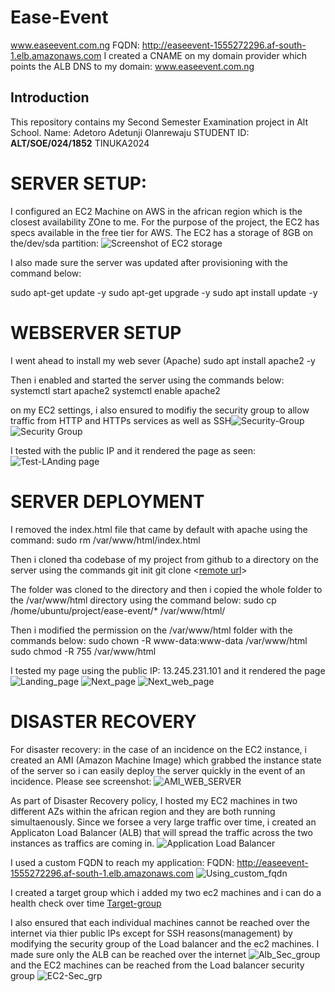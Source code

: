 # Ease-Event

www.easeevent.com.ng
FQDN: http://easeevent-1555272296.af-south-1.elb.amazonaws.com
I created a CNAME on my domain provider which points the ALB DNS to my domain: www.easeevent.com.ng
## Introduction
This repository contains my Second Semester Examination project in Alt School.
Name: Adetoro Adetunji Olanrewaju
STUDENT ID: **ALT/SOE/024/1852**
TINUKA2024

# SERVER SETUP:
I configured an EC2 Machine on AWS in the african region which is the closest availability ZOne to me. For the purpose of the project, the EC2 has specs available in the free tier for AWS. The EC2 has a storage of 8GB on the/dev/sda partition:
![Screenshot of EC2 storage](image.png)

I also made sure the server was updated after provisioning with the command below:

sudo apt-get update -y
sudo apt-get upgrade -y
sudo apt install update -y

# WEBSERVER SETUP
I went ahead to install my web sever (Apache)
sudo apt install apache2 -y

Then i enabled and started the server using the commands below:
systemctl start apache2
systemctl enable apache2

on my EC2 settings, i also ensured to modifiy the security group to allow traffic from HTTP and HTTPs services as well as SSH![Security-Group](image-1.png) ![Security Group](image-2.png)

I tested with the public IP and it rendered the page as seen: ![Test-LAnding page](image-3.png)

# SERVER DEPLOYMENT
I removed the index.html file that came by default with apache using the command:
sudo rm /var/www/html/index.html

Then i cloned tha codebase of my project from github to a directory on the server using the commands
git init
git clone <[remote url](https://github.com/adetoro1989/ease-event.git)>

The folder was cloned to the directory and then i copied the whole folder to the /var/www/html directory using the command below:
sudo cp /home/ubuntu/project/ease-event/* /var/www/html/

Then i modified the permission on the /var/www/html folder with the commands below:
sudo chown -R www-data:www-data /var/www/html
sudo chmod -R 755 /var/www/html

I tested my page using the public IP: 13.245.231.101 and it rendered the page ![Landing_page](image-4.png)  ![Next_page](image-5.png) ![Next_web_page](image-6.png)

# DISASTER RECOVERY
For disaster recovery: in the case of an incidence on the EC2 instance, i created an AMI (Amazon Machine Image) which grabbed the instance state of the server so i can easily deploy the server quickly in the event of an incidence. Please see screenshot: ![AMI_WEB_SERVER](image-7.png)

As part of Disaster Recovery policy, I hosted my EC2 machines in two different AZs within the african region and they are both running simultaenously. Since we forsee a very large traffic over time, i created an Applicaton Load Balancer (ALB) that will spread the traffic across the two instances as traffics are coming in. ![ Application Load Balancer](image-9.png)

I used a custom FQDN to reach my application: FQDN: http://easeevent-1555272296.af-south-1.elb.amazonaws.com ![Using_custom_fqdn](image-12.png)

I created a target group which i added my two ec2 machines and i can do a health check over time [Target-group](image-8.png)

I also ensured that each individual machines cannot be reached over the internet via thier public IPs except for SSH reasons(management) by modifying the security group of the Load balancer and the ec2 machines. I made sure only the ALB can be reached over the internet ![Alb_Sec_group](image-10.png) and the EC2 machines can be reached from the Load balancer security group ![EC2-Sec_grp](image-11.png)